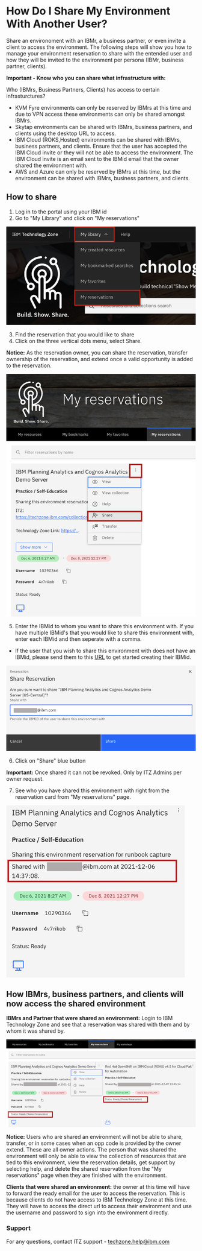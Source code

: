 # How Do I Share My Environment With Another User?

Share an environoment with an IBMr, a business partner, or even invite a client to access the environment. The following steps will show you how to manage your environment reservation to share with the entended user and how they will be invited to the environment per persona (IBMr, business partner, clients).

**Important - Know who you can share what infrastructure with:** 

Who (IBMrs, Business Partners, Clients) has access to certain infrasturctures?

- KVM Fyre environments can only be reserved by IBMrs at this time and due to VPN access these environments can only be shared amongst IBMrs.
- Skytap environments can be shared with IBMrs, business partners, and clients using the desktop URL to access.
- IBM Cloud (ROKS,Hosted) environments can be shared with IBMrs, business partners, and clients. Ensure that the user has accepted the IBM Cloud invite or they will not be able to access the environment. The IBM Cloud invite is an email sent to the IBMid email that the owner shared the environment with. 
- AWS and Azure can only be reserved by IBMrs at this time, but the environment can be shared with IBMrs, business partners, and clients.

## How to share

1. Log in to the portal using your IBM id
2. Go to "My Library" and click on "My reservations"

![Myreservations](Images/my%20reservations.png)

3. Find the reservation that you would like to share
4. Click on the three vertical dots menu, select Share.

**Notice:** As the reservation owner, you can share the reservation, transfer ownership of the reservation, and extend once a valid opportunity is added to the reservation.

![Share](Images/share%20feature.png)

5. Enter the IBMid to whom you want to share this environment with. If you have multiple IBMid's that you would like to share this environment with, enter each IBMid and then seperate with a comma.

- If the user that you wish to share this environment with does not have an IBMid, please send them to this [URL](https://www.ibm.com/account/reg/us-en/signup?formid=urx-19776&target=https%3A%2F%2Flogin.ibm.com%2Foidc%2Fendpoint%2Fdefault%2Fauthorize%3FqsId%3D1156c9eb-c357-471b-a524-9ae38869e775%26client_id%3DODllMDk4YzItMjgxOC00) to get started creating their IBMid. 

![Sharereservation](Images/email%20for%20share.png)

6. Click on "Share" blue button

**Important:** Once shared it can not be revoked. Only by ITZ Admins per owner request.

7. See who you have shared this environment with right from the reservation card from "My reservations" page. 

![shared with](Images/shared%20with.png)

## How IBMrs, business partners, and clients will now access the shared environment

**IBMrs and Partner that were shared an environment:** Login to IBM Technology Zone and see that a reservation was shared with them and by whom it was shared by. 

![sharee view](Images/sharee%20view.png)

**Notice:** Users who are shared an environment will not be able to share, transfer, or in some cases when an opp code is provided by the owner extend. These are all owner actions. The person that was shared the environment will only be able to view the collection of resources that are tied to this environment, view the reservation details, get support by selecting help, and delete the shared reservation from the "My reservations" page when they are finished with the environment. 

**Clients that were shared an environment:** the owner at this time will have to forward the ready email for the user to access the reservation. This is because clients do not have access to IBM Technology Zone at this time. They will have to access the direct url to access their environment and use the username and password to sign into the environment directly. 

### Support

For any questions, contact ITZ support - techzone.help@ibm.com
